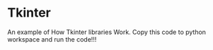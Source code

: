 # Tkinter
An example of How Tkinter libraries Work.
Copy this code to python workspace and run the code!!!
